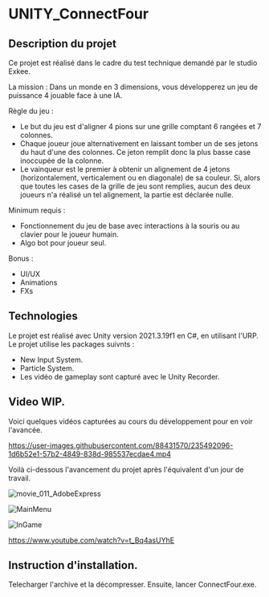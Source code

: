 # UNITY_ConnectFour

## Description du projet

Ce projet est réalisé dans le cadre du test technique demandé par le studio Exkee.

La mission :
Dans un monde en 3 dimensions, vous développerez un jeu de puissance 4 jouable face à une IA.

Règle du jeu :
- Le but du jeu est d'aligner 4 pions sur une grille comptant 6 rangées et 7 colonnes.
- Chaque joueur joue alternativement en laissant tomber un de ses jetons du haut d'une des colonnes. Ce jeton remplit donc la plus basse case inoccupée de la colonne.
- Le vainqueur est le premier à obtenir un alignement de 4 jetons (horizontalement, verticalement ou en diagonale) de sa couleur. Si, alors que toutes les cases de la grille de jeu sont remplies, aucun des deux joueurs n'a réalisé un tel alignement, la partie est déclarée nulle.

Minimum requis :
- Fonctionnement du jeu de base avec interactions à la souris ou au clavier pour le joueur humain.
- Algo bot pour joueur seul.

Bonus :
- UI/UX
- Animations
- FXs

## Technologies

Le projet est réalisé avec Unity version 2021.3.19f1 en C#, en utilisant l'URP.
Le projet utilise les packages suivnts :
- New Input System.
- Particle System.
- Les vidéo de gameplay sont capturé avec le Unity Recorder.

## Video WIP.
Voici quelques vidéos capturées au cours du développement pour en voir l'avancée.

https://user-images.githubusercontent.com/88431570/235492096-1d6b52e1-57b2-4849-838d-985537ecdae4.mp4


Voilà ci-dessous l'avancement du projet après l'équivalent d'un jour de travail.

![movie_011_AdobeExpress](https://user-images.githubusercontent.com/88431570/235699747-91cad8a4-9f2a-4c75-afa2-3ca7fb64cb1b.gif)

![MainMenu](https://user-images.githubusercontent.com/88431570/236323218-44f99753-d108-49b3-9efd-00bfcbf57f95.png)

![InGame](https://user-images.githubusercontent.com/88431570/236323231-7572d624-5482-49b5-86b8-5550e34dc6ff.png)

https://www.youtube.com/watch?v=t_Bq4asUYhE

## Instruction d'installation.
Telecharger l'archive et la décompresser. Ensuite, lancer ConnectFour.exe.
